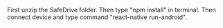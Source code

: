 First unzip the SafeDrive folder.
Then type "npm install" in terminal.
Then connect device and type command "react-native run-android".
